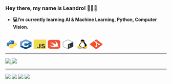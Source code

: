 ### Hey there, my name is Leandro! 👨🏾‍💻
- **💻I’m currently learning AI & Machine Learning, Python, Computer Vision.**
<div style="display: inline_block"><br>
   <img align="center" alt="Leandro-python" height="30" width="40" src="https://raw.githubusercontent.com/devicons/devicon/master/icons/python/python-original.svg">
   <img align="center" alt="Leandro-cplusplus" height="30" width="40" src="https://raw.githubusercontent.com/devicons/devicon/master/icons/cplusplus/cplusplus-original.svg">
   <img align="center" alt="Leandro-Js" height="30" width="40" src="https://raw.githubusercontent.com/devicons/devicon/master/icons/javascript/javascript-original.svg">
   <img align="center" alt="Leandro-swift" height="30" width="40" src="https://raw.githubusercontent.com/devicons/devicon/master/icons/swift/swift-original.svg">
   <img align="center" alt="Leandro-bash" height="30" width="40" src="https://raw.githubusercontent.com/devicons/devicon/master/icons/bash/bash-original.svg">
   <img align="center" alt="Leandro-linux" height="30" width="40" src="https://raw.githubusercontent.com/devicons/devicon/master/icons/linux/linux-original.svg">
   <img align="center" alt="Leandro-git" height="30" width="40" src="https://raw.githubusercontent.com/devicons/devicon/master/icons/git/git-original.svg">
</div>

---

<a href="https://github.com/leandrohbar">
<img height=180 src="https://github-readme-stats.vercel.app/api?username=leandrohbar&show_icons=true&theme=merko&bg_color=00000000&hide_border=True&include_all_commits=True"/>
<img height=180 src="https://github-readme-stats.vercel.app/api/top-langs/?username=leandrohbar&show_icons=true&theme=merko&bg_color=00000000&hide_border=True&include_all_commits=True"/>
</a>

---

<div>
   <a href="https://www.linkedin.com/in/leandrohbar/" target="_blank"><img src="https://img.shields.io/badge/LinkedIn-0077B5?style=for-the-badge&logo=linkedin&logoColor=white" target="_blank"></a>
   <a href="https://www.twitter.com/leandroh_99" target="_blank"><img src="https://img.shields.io/badge/Twitter-1DA1F2?style=for-the-badge&logo=twitter&logoColor=white" target="_blank"></a>
   <a href="mailto:leandroh_99@outlook.com" target="_blank"><img src="https://img.shields.io/badge/Microsoft_Outlook-0078D4?style=for-the-badge&logo=microsoft-outlook&logoColor=white" target="_blank"></a>
   <a href="https://instagram.com/leandrohbar" target="_blank"><img src="https://img.shields.io/badge/-Instagram-%23E4405F?style=for-the-badge&logo=instagram&logoColor=white" target="_blank"></a>
</div>
